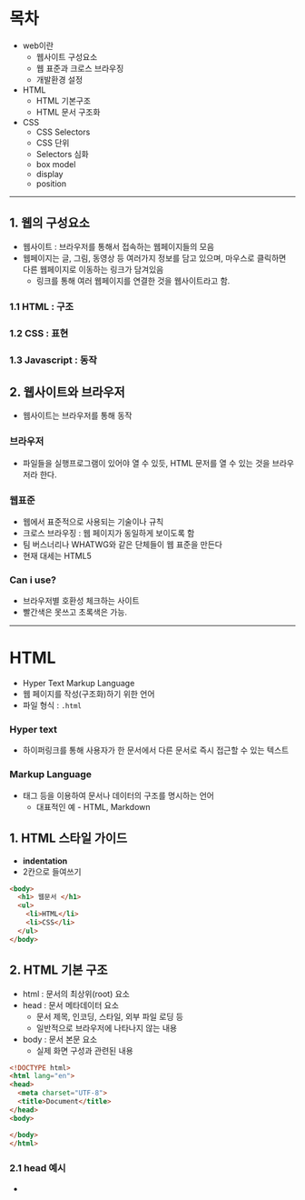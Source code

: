 # 목차

- web이란
    - 웹사이트 구성요소
    - 웹 표준과 크로스 브라우징
    - 개발환경 설정
- HTML
    - HTML 기본구조
    - HTML 문서 구조화
- CSS
    - CSS Selectors
    - CSS 단위
    - Selectors 심화
    - box model
    - display
    - position
    

---

## 1. 웹의 구성요소

- 웹사이트 : 브라우저를 통해서 접속하는 웹페이지들의 모음
- 웹페이지는 글, 그림, 동영상 등 여러가지 정보를 담고 있으며, 마우스로 클릭하면 다른 웹페이지로 이동하는 링크가 담겨있음
    - 링크를 통해 여러 웹페이지를 연결한 것을 웹사이트라고 함.

### 1.1 HTML : 구조

### 1.2 CSS : 표현

### 1.3 Javascript  : 동작

## 2. 웹사이트와 브라우저

- 웹사이트는 브라우저를 통해 동작

### 브라우저

- 파일들을 실행프로그램이 있어야 열 수 있듯, HTML 문저를 열 수 있는 것을 브라우저라 한다.

### 웹표준

- 웹에서 표준적으로 사용되는 기술이나 규칙
- 크로스 브라우징 : 웹 페이지가 동일하게 보이도록 함
- 팀 버스너리나 WHATWG와 같은 단체들이 웹 표준을 만든다
- 현재 대세는 HTML5

### Can i use?

- 브라우저별 호환성 체크하는 사이트
- 빨간색은 못쓰고 초록색은 가능.

---

# HTML

- Hyper Text Markup Language
- 웹 페이지를 작성(구조화)하기 위한 언어
- 파일 형식 : `.html`

### Hyper text

- 하이퍼링크를 통해 사용자가 한 문서에서 다른 문서로 즉시 접근할 수 있는 텍스트

### Markup Language

- 태그 등을 이용하여 문서나 데이터의 구조를 명시하는 언어
    - 대표적인 예 - HTML, Markdown

## 1. HTML 스타일 가이드

- **indentation**
- 2칸으로 들여쓰기

```html
<body>
  <h1> 웹문서 </h1>
  <ul>
    <li>HTML</li>
    <li>CSS</li>
  </ul>
</body>
```

## 2. HTML 기본 구조

- html : 문서의 최상위(root) 요소
- head : 문서 메타데이터 요소
    - 문서 제목, 인코딩, 스타일, 외부 파일 로딩 등
    - 일반적으로 브라우저에 나타나지 않는 내용
- body : 문서 본문 요소
    - 실제 화면 구성과 관련된 내용

```html
<!DOCTYPE html>
<html lang="en">
<head>
  <meta charset="UTF-8">
  <title>Document</title>
</head>
<body>

</body>
</html>
```

### 2.1 head 예시

- <title> : 브라우저 상단 타이틀
- <meta> : 문서 레벨 메타데이터 요소
- <link> : 외부 리소스 연결 요소 ( CSS, favicon)
- <script> : 스크립트 요소(Javascript 파일/코드)
- <style> : CSS 직접 작성

```html
<head>
  <title>HTML</title>
  <meta charset="UTP-8">
  <link href="style.css" rel="stypesheet">
  <scrip src="javascript.js"></script>
  <style>
    p {
      color : black;
    }
  </style>
</head>
```

### 2.2 요소 (element)

- `<h1> contents </h1>` : 태그와 내용으로 구성됨
- HTML 요소는 시작 태그와 종료 태그 그리고 태그 사이에 위치한 내용으로 구성
    - 요소는 태그로 컨텐츠를 감싸는 것으로 그 정보의 성격과 의미를 정의
    - 내용이 없는 태그들도 존재(닫는 태그가 없음)
        - br, hr, img, input, link, meta
- 요소는 중첩(nested)될 수 있음
    - 요소의 중첩을 통해 하나의 문서를 구조화
    - **여는 태그와 닫는 태그의 쌍을 잘 확인해야 함**
        - 오류를 반환하는 것이 아닌 그냥 레이아웃을 깨진 상태로 출력되기 떄문에, 디버깅이 힘들어질 수 있음

### 2.3 속성(attribute)

- `<a href="https://google.com"></a>`
- href : 속성값으로 이동한다는 속성명
- “https://google.com” : 속성값
- 주의 ! 공백 X , 쌍따옴표 사용
- 속성을 통해 태그의 부가적인 정보를 설정할 수 있음
- 요소는 속성을 가질 수 있으며, 경로나 크기와 같은 추가적인 정보 제공
- 요소의 시작 태그에 작성하며 보통 이름과 값이 하나의 쌍으로 존재
- 태그와 상관없이 사용가능한 속성(HTML Global Attribute)들도 있음

### HTML Global Attribute

- 모든 HTML 요소가 공통으로 사용할 수 있는 대표적인 속성(몇몇 요소에는 아무 효과가 없을 수 있음)
    - id : 문서 전체에서 유일한 고유 식별자 지정
    - class : 공백으로 구분된 해당 요소의 클래스 목록(CSS, js에서 요소를 선택하거나 접근)
    - data-* : 페이지 개인 사용자 정의 데이터를 저장하기 위해 사용
    - style : inline 스타일
    - title : 요소에 대한 추가 정보 지정
    - tabindex : 요소의 탭 순서
    
    ```html
    <!DOCTYPE html>
    <html lang="en">
    <head>
      <meta charset="UTF-8">
      <title>Document</title>
    </head>
    <body>
      <!--이것은 주석입니다. -->
      <h1>나의 첫번째 HTML</h1>
      <p>이것은 본문입니다.</p>
      <span>이것은 인라인 요소</span>
      <a href="https://www.naver.com">네이버로 이동 !!</a>
    </body>
    </html>
    ```
    

### 2.4 시맨틱 태그

- HTML5에서 의미론적 요소를 담은 태그의 등장
    - 기존 영역을 의미하는 div 태그를 대체하여 사용
- 대표적인 태그 목록
    - header : 문서 전체나 섹션의 헤더
    - nav : 네비게이션
    - aside  : 사이드에 위치한 공간 메인 콘텐츠와 관련성이 적은 콘텐츠
    - section : 문서의 일반적인 구분, 컨텐츠의 그룹을 표현
    - article : 문서. 페이지, 사이트 안에서 독립적으로 구분되는 영역
    - footer :  문서 전체나 섹션의 푸터(마지막부분)
- Non semantic 요소는 div, span등이 있으며 h1, table 태그들도  시맨틱 태그로 볼 수 있음
- 개발자 및 사용자 뿐만 아니라 검색 엔진 등에 의미 있는 정보의 그룹을 태그로 표현

### 랜더링

- 웹사이트 코드를 사용자가 보게 되는 웹 사이트로 바꾸는 과정

### DOM(Document Object Model) 트리

- 텍스트 파일인 HTML문서를 브라우저에서 렌터링하기 위한 구조
    - HTML문서에 대한 모델 구성
    - HTML 문서 내의 각 요소에 접근/ 수정에 필요한 프로퍼티와 메서드 제공
    
    ```html
    <body>
      <h1> 웹 문서 </h1>
      <ul>
        <li>HTML</li>
        <li>CSS</li>
      </ul>
    </body>
    
    # 구조를 잘 기억하기 !
    ```
    

## 3. HTML 문서 구조화

### 인라인/ 블록 요소

- HTML 요소는 크게 인라인/블럭 요소로 나눔
- 인라인 요소는 글자처럼 취급
- 블록요소는 한 줄 모두 사용

### 3.1 텍스트 요소

- <a></a> : href 속성을 활용하여 다른url로 연결하는 하이버링크 생성
- <b></b>/<strong></strong>(시맨틱) : 굵은 글씨 요소, 중요한 강조하고자 하는 요소
- <i></i> / <em></em>(시맨틱): 기울임 글씨 요소 / 중요한 강조하고자 하는 요소
- <br> : 텍스트 내에 줄 바꿈 생성
- <img> : src 속성을 활용하여 이미지 표현
- <span></span> : 의미없는 **인라인** 컨테이너

### 3.2 그룹 컨텐츠

- <p></p> : 하나의 문단
- <hr> : 문단 레벨 요소에서의 주제의 분리를 의미
- <ol></ol>/<ul></ul> : 순서가 있는 리스트/ 순서가 없는 리스트
- <pre></pre> : HTML에 작성한 내용을 그대로 표현. 보통 고정폭 글꼴이 사용되고 공백 문자를 유지
- <blockquote></blockquote> : 텍스트가 긴 인용문. 주로 들여쓰기한 것처럼 표현됨
- <div></div> : 의미없는 **블록** 레벨 컨테이너
    - vs <span> 차이 이해하기
    

### 3.3 form

- <form>은 정보를 서버에 제출하기 위해 사용하는 태그
- <form 기본 속성>
    - action : form을 처리할 서버의 url(데이터를 보낼 곳)
    - method : form을 제출할 때 사용할 HTTP 메서드(GET or POST)
    - enctype : method가 post인 경우 데이터의 유형
        - application/x-www-form-urlencoded : 기본값
        - multipart/form-data : 파일 전송시 (input type이 file인 경우)

```html
<form action="/search" method="GET">
</form>
```

- 크롬 개발자도구 열기
    
    
- `F12`

### 3.4 input

- 다양한 타입을 가지는 입력 데이터 유형과 위젯이 제공됨
- <input> 대표적인 속성
    - name : form control에 적용되는 이름(이름/값 페어로 전송됨)
    - value : form control에 적용되는 값(이름/값 페어로 전송됨)
    - required, readonly, autofocus, autocomplete, disable 등
    
    ```html
    <form action="/search" method="GET">
      <input type="text" name="q">
    </form>
    
    # https://www.google.com/search?q=HTML
    ```
    

### 3.5 input label

- label을 클릭하여 input 자체의 초점을 맞추거나 활성화시킬 수 있음
    - 사용자는 선택할 수 있는 영역이 늘어나 웹/모바일 환경에서 편하게 사용 가능
    - label과 input입력의 관계가 시각적 뿐만 아니라 화면 리더기에서도 label을 읽어 쉽게 내용을 확인할 수 있도록 함
- **`<input>에 id속성을, <label>에는 for 속성을 활용하여** 상호 연관`을 시킴
- 직접 쳐보기

### input 유형 - 일반

- 입력을 받기 위하여 제공됨
- 타입별로 HTML 기본 검증 및 추가 속성을 활용
    - text : 일반 텍스트 입력
    - password : 입력 시 값이 보이지 않고 문자를 특수기호로 표현
    - email : 이메일 형식이 아닌 경우 form 제출 불가
    - number : min, max, step 속성을 활용하여 숫자 범위 설정 가능
    - file : accept 속성을 활용하여 파일 타입 지정 가능

### input 유형 - 항목 중 선택

- 일반적으로 label 태그와 함께 사용하여 선택 항목을 작성함
- 동일 항목에 대해서는 name을 지정하고 선택된 항목에 대한 값 지정해야 함
    - checkbox : 다중선택
    - radio : 단일 선택
    

### input 유형 - 기타

- 다양한 종류의 input을 위한 picker를 제공
    - color : color picker
    - date : date picker
- hidden input을 활용하여 사용자 입력을 받지 않고 서버에 전송되어야 하는 값을 설정
    - hidden : 사용자에게 보이지 않는 input

### input 유형 - 종합

- <input>요소의 동작은 type에 따라 달라지므로, 각각의 내용을 숙지할 것
- `developer.mozilla.org/ko/docs/Web/HTML/Element/input`

- HTML : 태그에 속성을 넣어서 구성을 잡으면 된다.
- 다양한 태그마다 속성이 다르다.

### 마크업 해보기

- 구조
    1. header
    2. section
    3. footer
    
    실습해보기
